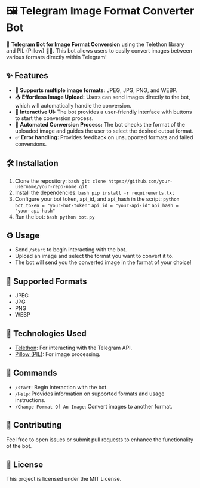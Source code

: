 # 🖼️ Telegram Image Format Converter Bot

🚀 **Telegram Bot for Image Format Conversion** using the Telethon library and PIL (Pillow) 🧑‍💻. This bot allows users to easily convert images between various formats directly within Telegram!

## ✨ Features
- 🌟 **Supports multiple image formats:** JPEG, JPG, PNG, and WEBP.
- 📥 **Effortless Image Upload:** Users can send images directly to the bot, which will automatically handle the conversion.
- 📲 **Interactive UI:** The bot provides a user-friendly interface with buttons to start the conversion process.
- 🔄 **Automated Conversion Process:** The bot checks the format of the uploaded image and guides the user to select the desired output format.
- ✅ **Error handling:** Provides feedback on unsupported formats and failed conversions.

## 🛠️ Installation

1. Clone the repository:
   ```bash git clone https://github.com/your-username/your-repo-name.git ```
3. Install the dependencies:
  ```bash pip install -r requirements.txt```
4. Configure your bot token, api_id, and api_hash in the script:
   ```python bot_token = "your-bot-token"```
       ```api_id = "your-api-id"```
      ``` api_hash = "your-api-hash" ```
5. Run the bot:
```bash python bot.py```

## ⚙️ Usage
- Send `/start` to begin interacting with the bot.
- Upload an image and select the format you want to convert it to.
- The bot will send you the converted image in the format of your choice!

## 🔧 Supported Formats
- JPEG
- JPG
- PNG
- WEBP

## 🤖 Technologies Used
- [Telethon](https://github.com/LonamiWebs/Telethon): For interacting with the Telegram API.
- [Pillow (PIL)](https://pillow.readthedocs.io/): For image processing.

## 💬 Commands
- `/start`: Begin interaction with the bot.
- `/Help`: Provides information on supported formats and usage instructions.
- `/Change Format Of An Image`: Convert images to another format.

## 🎉 Contributing
Feel free to open issues or submit pull requests to enhance the functionality of the bot.

## 📜 License
This project is licensed under the MIT License.
